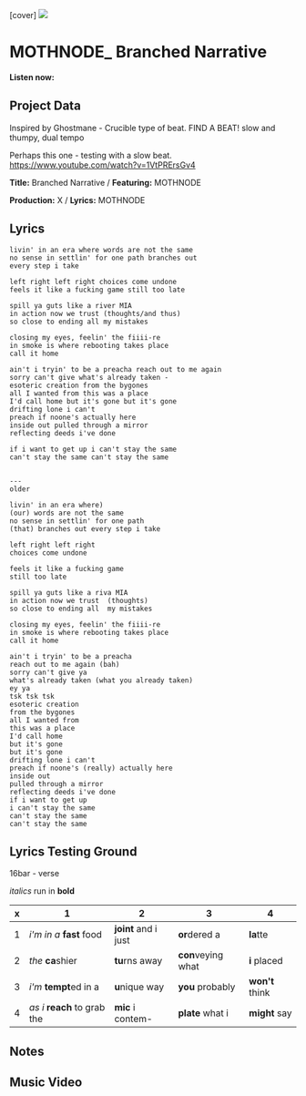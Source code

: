 [cover] ![](57175019_319474918741616_8502199518755923887_n.jpg)

# MOTHNODE_ Branched Narrative

**Listen now:** 

## Project Data

Inspired by Ghostmane - Crucible type of beat.
FIND A BEAT! slow and thumpy, dual  tempo

Perhaps this one - testing with a slow beat. https://www.youtube.com/watch?v=1VtPRErsGv4

**Title:** Branched Narrative / **Featuring:** MOTHNODE

**Production:** X / **Lyrics:** MOTHNODE

## Lyrics

```
livin' in an era where words are not the same
no sense in settlin' for one path branches out
every step i take

left right left right choices come undone
feels it like a fucking game still too late

spill ya guts like a river MIA
in action now we trust (thoughts/and thus)
so close to ending all my mistakes

closing my eyes, feelin' the fiiii-re
in smoke is where rebooting takes place
call it home

ain't i tryin' to be a preacha reach out to me again
sorry can't give what's already taken -
esoteric creation from the bygones
all I wanted from this was a place
I'd call home but it's gone but it's gone
drifting lone i can't
preach if noone's actually here
inside out pulled through a mirror
reflecting deeds i've done

if i want to get up i can't stay the same
can't stay the same can't stay the same


---
older

livin' in an era where)
(our) words are not the same
no sense in settlin' for one path
(that) branches out every step i take

left right left right
choices come undone

feels it like a fucking game
still too late

spill ya guts like a riva MIA
in action now we trust  (thoughts)
so close to ending all  my mistakes

closing my eyes, feelin' the fiiii-re
in smoke is where rebooting takes place
call it home

ain't i tryin' to be a preacha
reach out to me again (bah)
sorry can't give ya 
what's already taken (what you already taken)
ey ya
tsk tsk tsk
esoteric creation
from the bygones
all I wanted from
this was a place
I'd call home
but it's gone
but it's gone
drifting lone i can't
preach if noone's (really) actually here
inside out 
pulled through a mirror
reflecting deeds i've done
if i want to get up
i can't stay the same
can't stay the same
can't stay the same

```

## Lyrics Testing Ground

16bar - verse

*italics* run in
**bold**

| x | 1 | 2 | 3 | 4 |
|---|---|---|---|---|
| 1 | *i'm in a* **fast** food | **joint** and i just  | **or**dered a  | **la**tte  |
| 2 | *the* **ca**shier | **tu**rns away  |  **con**veying what |  **i** placed |
| 3 | *i'm* **tempt**ed in a | **u**nique way  |  **you** probably |  **won't** think |
| 4 | *as i* **reach** to grab the |  **mic** i contem-  | **plate** what i | **might** say |

## Notes

## Music Video
